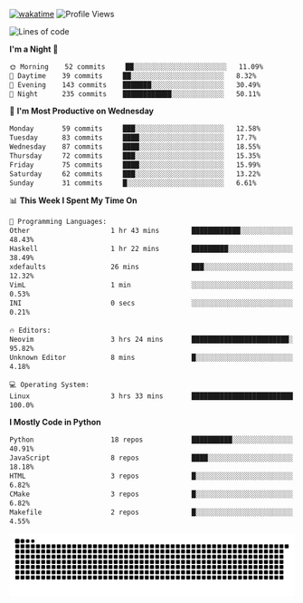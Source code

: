 [![wakatime](https://wakatime.com/badge/user/b920b284-3cde-4cd4-b72e-f7f22d050b16.svg)](https://wakatime.com/@b920b284-3cde-4cd4-b72e-f7f22d050b16)
![Profile Views](http://img.shields.io/badge/Profile%20Views-4586-blue)
<!--START_SECTION:waka-->
![Lines of code](https://img.shields.io/badge/From%20Hello%20World%20I%27ve%20Written--425%20Thousand%20lines%20of%20code-blue)

**I'm a Night 🦉** 

```text
🌞 Morning    52 commits     ██░░░░░░░░░░░░░░░░░░░░░░░   11.09% 
🌆 Daytime    39 commits     ██░░░░░░░░░░░░░░░░░░░░░░░   8.32% 
🌃 Evening    143 commits    ███████░░░░░░░░░░░░░░░░░░   30.49% 
🌙 Night      235 commits    ████████████░░░░░░░░░░░░░   50.11%

```
📅 **I'm Most Productive on Wednesday** 

```text
Monday       59 commits     ███░░░░░░░░░░░░░░░░░░░░░░   12.58% 
Tuesday      83 commits     ████░░░░░░░░░░░░░░░░░░░░░   17.7% 
Wednesday    87 commits     ████░░░░░░░░░░░░░░░░░░░░░   18.55% 
Thursday     72 commits     ███░░░░░░░░░░░░░░░░░░░░░░   15.35% 
Friday       75 commits     ████░░░░░░░░░░░░░░░░░░░░░   15.99% 
Saturday     62 commits     ███░░░░░░░░░░░░░░░░░░░░░░   13.22% 
Sunday       31 commits     █░░░░░░░░░░░░░░░░░░░░░░░░   6.61%

```


📊 **This Week I Spent My Time On** 

```text
💬 Programming Languages: 
Other                    1 hr 43 mins        ████████████░░░░░░░░░░░░░   48.43% 
Haskell                  1 hr 22 mins        █████████░░░░░░░░░░░░░░░░   38.49% 
xdefaults                26 mins             ███░░░░░░░░░░░░░░░░░░░░░░   12.32% 
VimL                     1 min               ░░░░░░░░░░░░░░░░░░░░░░░░░   0.53% 
INI                      0 secs              ░░░░░░░░░░░░░░░░░░░░░░░░░   0.21%

🔥 Editors: 
Neovim                   3 hrs 24 mins       ████████████████████████░   95.82% 
Unknown Editor           8 mins              █░░░░░░░░░░░░░░░░░░░░░░░░   4.18%

💻 Operating System: 
Linux                    3 hrs 33 mins       █████████████████████████   100.0%

```

**I Mostly Code in Python** 

```text
Python                   18 repos            ██████████░░░░░░░░░░░░░░░   40.91% 
JavaScript               8 repos             ████░░░░░░░░░░░░░░░░░░░░░   18.18% 
HTML                     3 repos             █░░░░░░░░░░░░░░░░░░░░░░░░   6.82% 
CMake                    3 repos             █░░░░░░░░░░░░░░░░░░░░░░░░   6.82% 
Makefile                 2 repos             █░░░░░░░░░░░░░░░░░░░░░░░░   4.55%

```



<!--END_SECTION:waka-->
![Snake animation](https://raw.githubusercontent.com/timmypidashev/timmypidashev/main/commits.svg)
